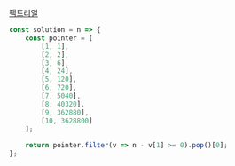 [팩토리얼](https://school.programmers.co.kr/learn/courses/30/lessons/120848)

```js
const solution = n => {
    const pointer = [
        [1, 1],
        [2, 2],
        [3, 6],
        [4, 24],
        [5, 120],
        [6, 720],
        [7, 5040],
        [8, 40320],
        [9, 362880],
        [10, 3628800]
    ];
    
    return pointer.filter(v => n - v[1] >= 0).pop()[0];
};
```